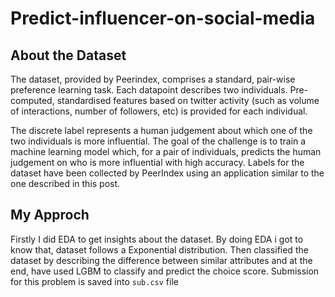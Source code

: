# Predict-influencer-on-social-media

## About the Dataset
The dataset, provided by Peerindex, comprises a standard, pair-wise preference learning task. Each datapoint describes two individuals. Pre-computed, standardised features based on twitter activity (such as volume of interactions, number of followers, etc) is provided for each individual.

The discrete label represents a human judgement about which one of the two individuals is more influential. The goal of the challenge is to train a machine learning model which, for a pair of individuals, predicts the human judgement on who is more influential with high accuracy. Labels for the dataset have been collected by PeerIndex using an application similar to the one described in this post.

## My Approch
Firstly I did EDA to get insights about the dataset. By doing EDA i got to know that, dataset follows a Exponential distribution. Then classified the dataset by describing the difference between similar attributes and at the end, have used LGBM to classify and predict the choice score. Submission for this problem is saved into `sub.csv` file
